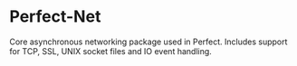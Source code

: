 # Perfect-Net
Core asynchronous networking package used in Perfect. Includes support for TCP, SSL, UNIX socket files and IO event handling.
